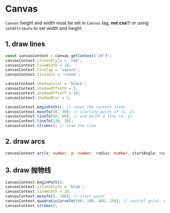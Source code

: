 # Canvas

`Canvas` height and width must be set in `Canvas` tag, **not css**!!! or using `setAttribute` to set width and height.

## 1. draw lines

```ts
const canvasContext = canvas.getContext('2d')!;
canvasContext.strokeStyle = 'red';
canvasContext.lineWidth = 10;
canvasContext.lineCap = 'square';
canvasContext.lineJoin = 'round';

canvasContext.shadowColor = 'black';
canvasContext.shadowOffsetX = 5;
canvasContext.shadowOffsetY = 10;
canvasContext.shadowBlur = 5;

canvasContext.beginPath(); // reset the context state
canvasContext.moveTo(30, 30); // starting point of (x, y)
canvasContext.lineTo(80, 80); // end point a line (x, y)
canvasContext.lineTo(130, 30);
canvasContext.stroke(); // draw the line
```

## 2. draw arcs

```ts
canvasContext.arc(x: number, y: number, radius: number, startAngle: number, endAngle: number, anticlockwise?: boolean): void;
```

## 3. draw 抛物线

```ts
canvasContext.beginPath();
canvasContext.strokeStyle = 'blue';
canvasContext.lineWidth = 10;
canvasContext.moveTo(0, 100); // start point
canvasContext.quadraticCurveTo(500, 100, 400, 250); // control point, end point
canvasContext.stroke();
```
